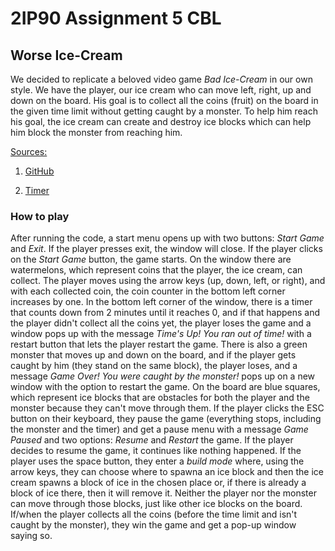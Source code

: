 # 2IP90 Assignment 5 CBL

## Worse Ice-Cream

We decided to replicate a beloved video game _Bad Ice-Cream_ in our own style. We have the player, our ice cream who can move left, right, up and down on the board. His goal is to collect all the coins (fruit) on the board in the given time limit without getting caught by a monster. To help him reach his goal, the ice cream can create and destroy ice blocks which can help him block the monster from reaching him.

<ins>Sources:</ins>
1) [GitHub](https://docs.github.com/en/get-started)

3) [Timer](https://docs.oracle.com/javase/8/docs/api/javax/swing/Timer.html)
  
### How to play
After running the code, a start menu opens up with two buttons: _Start Game_ and _Exit_. If the player presses exit, the window will close. If the player clicks on the _Start Game_ button, the game starts. On the window there are watermelons, which represent coins that the player, the ice cream, can collect. The player moves using the arrow keys (up, down, left, or right), and with each collected coin, the coin counter in the bottom left corner increases by one. In the bottom left corner of the window, there is a timer that counts down from 2 minutes until it reaches 0, and if that happens and the player didn't collect all the coins yet, the player loses the game and a window pops up with the message _Time's Up! You ran out of time!_ with a restart button that lets the player restart the game. There is also a green monster that moves up and down on the board, and if the player gets caught by him (they stand on the same block), the player loses, and a message _Game Over! You were caught by the monster!_ pops up on a new window with the option to restart the game. On the board are blue squares, which represent ice blocks that are obstacles for both the player and the monster because they can't move through them. If the player clicks the ESC button on their keyboard, they pause the game (everything stops, including the monster and the timer) and get a pause menu with a message _Game Paused_ and two options: _Resume_ and _Restart_ the game. If the player decides to resume the game, it continues like nothing happened. If the player uses the space button, they enter a _build mode_ where, using the arrow keys, they can choose where to spawna an ice block and then the ice cream spawns a block of ice in the chosen place or, if there is already a block of ice there, then it will remove it. Neither the player nor the monster can move through those blocks, just like other ice blocks on the board. If/when the player collects all the coins (before the time limit and isn't caught by the monster), they win the game and get a pop-up window saying so.

